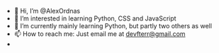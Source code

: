 - 👋 Hi, I’m @AlexOrdnas
- 👀 I’m interested in learning Python, CSS and JavaScript
- 🌱 I’m currently mainly learning Python, but partly two others as well
- 📫 How to reach me: Just email me at devfterr@gmail.com 
- 
<!---
AlexOrdnas/AlexOrdnas is a ✨ special ✨ repository because its `README.md` (this file) appears on your GitHub profile.
You can click the Preview link to take a look at your changes.
--->
